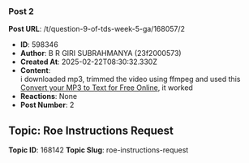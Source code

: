 ### Post 2
**Post URL**: /t/question-9-of-tds-week-5-ga/168057/2
- **ID**: 598346
- **Author**: B R GIRI SUBRAHMANYA (23f2000573)
- **Created At**: 2025-02-22T08:30:32.330Z
- **Content**:  
  i downloaded mp3, trimmed the video using ffmpeg  and used this<br>
<a href="https://www.zamzar.com/tools/mp3-to-text/" class="inline-onebox" rel="noopener nofollow ugc">Convert your MP3 to Text for Free Online</a>, it worked
- **Reactions**: None
- **Post Number**: 2

## Topic: Roe Instructions Request
**Topic ID**: 168142
**Topic Slug**: roe-instructions-request

